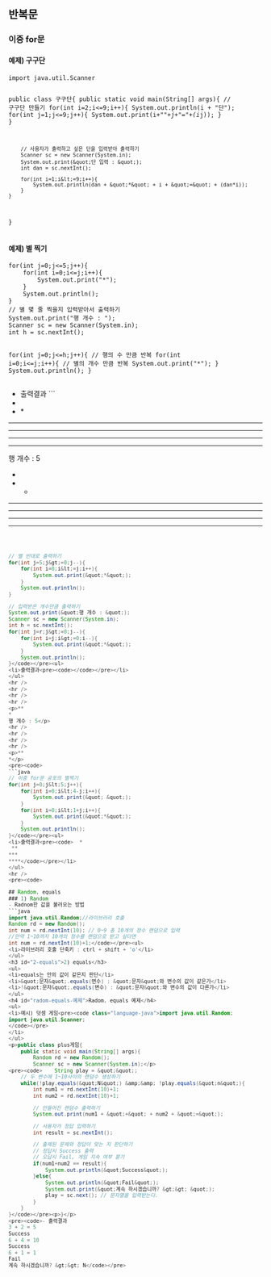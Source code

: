 <h2 id="반복문">반복문</h2>
<h3 id="이중-for문">이중 for문</h3>
<h4 id="예제-구구단">예제) 구구단</h4>
<pre><code class="language-java">import java.util.Scanner

public class 구구단{
    public static void main(String[] args){
        // 구구단 만들기
        for(int i=2;i&lt;=9;i++){
            System.out.println(i + &quot;단&quot;);
            for(int j=1;j&lt;=9;j++){
                System.out.print(i+&quot;*&quot;+j+&quot;=&quot;+(i*j));
            }
        }

        // 사용자가 출력하고 싶은 단을 입력받아 출력하기
        Scanner sc = new Scanner(System.in);
        System.out.print(&quot;단 입력 : &quot;);
        int dan = sc.nextInt();

        for(int i=1;i&lt;=9;i++){
            System.out.println(dan + &quot;*&quot; + i + &quot;=&quot; + (dan*i));
        }
    }
}</code></pre>
<h4 id="예제-별-찍기">예제) 별 찍기</h4>
<pre><code class="language-java">for(int j=0;j&lt;=5;j++){
    for(int i=0;i&lt;=j;i++){
        System.out.print(&quot;*&quot;);
    }
    System.out.println();
}
// 별 몇 줄 찍을지 입력받아서 출력하기
System.out.print(&quot;행 개수 : &quot;);
Scanner sc = new Scanner(System.in);
int h = sc.nextInt();

for(int j=0;j&lt;=h;j++){ // 행의 수 만큼 반복
    for(int i=0;i&lt;=j;i++){ // 별의 개수 만큼 반복 
        System.out.print(&quot;*&quot;);
    }
    System.out.println();
}</code></pre>
<ul>
<li>출력결과
```</li>
<li></li>
<li>*</li>
</ul>
<hr />
<hr />
<hr />
<hr />
<p>행 개수 : 5</p>
<ul>
<li></li>
<li><ul>
<li></li>
</ul>
</li>
</ul>
<hr />
<hr />
<hr />
<hr />
<pre><code>

```java
// 별 반대로 출력하기
for(int j=5;j&gt;=0;j--){
    for(int i=0;i&lt;=j;i++){
        System.out.print(&quot;*&quot;);
    }
    System.out.println();
}

// 입력받은 개수만큼 출력하기
System.out.print(&quot;행 개수 : &quot;);
Scanner sc = new Scanner(System.in);
int h = sc.nextInt();
for(int j=r;j&gt;=0;j--){
    for(int i=j;i&gt;=0;i--){
        System.out.print(&quot;*&quot;);
    }
    System.out.println();
}</code></pre><ul>
<li>출력결과<pre><code></code></pre></li>
</ul>
<hr />
<hr />
<hr />
<hr />
<p>**
*
행 개수 : 5</p>
<hr />
<hr />
<hr />
<hr />
<p>**
*</p>
<pre><code>
```java
// 이중 for문 공포의 별찍기
for(int j=0;j&lt;5;j++){
    for(int i=0;i&lt;4-j;i++){
        System.out.print(&quot; &quot;);
    }
    for(int i=0;i&lt;1+j;i++){
        System.out.print(&quot;*&quot;);
    }
    System.out.println();
}</code></pre><ul>
<li>출력결과<pre><code>  *
 **
***
****</code></pre></li>
</ul>
<hr />
<pre><code>

## Random, equals
### 1) Random
- Radnom한 값을 불러오는 방법
```java
import java.util.Random;//라이브러리 호출
Random rd = new Random();
int num = rd.nextInt(10); // 0~9 총 10개의 정수 랜덤으로 입력
//만약 1~10까지 10개의 정수를 랜덤으로 받고 싶다면
int num = rd.nextInt(10)+1;</code></pre><ul>
<li>라이브러리 호출 단축키 : ctrl + shift + 'o'</li>
</ul>
<h3 id="2-equals">2) equals</h3>
<ul>
<li>equals는 안의 값이 같은지 판단</li>
<li>&quot;문자&quot;.equals(변수) : &quot;문자&quot;와 변수의 값이 같은가</li>
<li>!&quot;문자&quot;.equals(변수) : &quot;문자&quot;와 변수의 값이 다른가</li>
</ul>
<h4 id="radom-equals-예제">Radom, equals 예제</h4>
<ul>
<li>예시) 덧셈 게임<pre><code class="language-java">import java.util.Random;
import java.util.Scanner;
</code></pre>
</li>
</ul>
<p>public class plus게임{
    public static void main(String[] args){
        Random rd = new Random();
        Scanner sc = new Scanner(System.in);</p>
<pre><code>    String play = &quot;&quot;;
    // 두 변수에 1~10사이의 랜덤수 생성하기
    while(!play.equals(&quot;N&quot;) &amp;&amp; !play.equals(&quot;n&quot;){
        int num1 = rd.nextInt(10)+1;
        int num2 = rd.nextInt(10)+1;

        // 만들어진 랜덤수 출력하기
        System.out.print(num1 + &quot;+&quot; + num2 + &quot;=&quot;);

        // 사용자가 정답 입력하기
        int result = sc.nextInt();

        // 출제된 문제와 정답이 맞는 지 판단하기
        // 정답시 Success 출력
        // 오답시 Fail, 게임 지속 여부 묻기
        if(num1+num2 == result){
            System.out.println(&quot;Success&quot;);
        }else{
            System.out.println(&quot;Fail&quot;);
            System.out.print(&quot;계속 하시겠습니까? &gt;&gt; &quot;);
            play = sc.next(); // 문자열을 입력받는다.
        }
    }
}</code></pre><p>}</p>
<pre><code>- 출력결과
3 + 2 = 5
Success
6 + 4 = 10
Success
6 + 1 = 1
Fail
계속 하시겠습니까? &gt;&gt; N</code></pre>